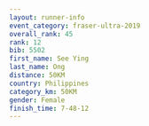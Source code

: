```yaml
---
layout: runner-info 
event_category: fraser-ultra-2019 
overall_rank: 45
rank: 12
bib: 5502
first_name: See Ying
last_name: Ong
distance: 50KM
country: Philippines
category_km: 50KM
gender: Female
finish_time: 7-48-12
---
```

